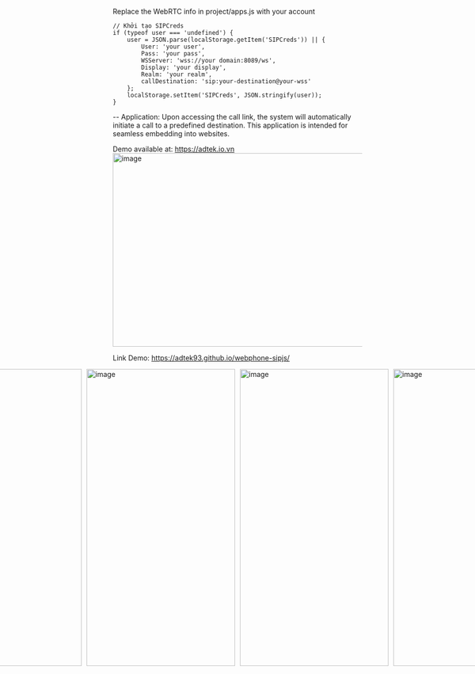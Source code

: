 Replace the WebRTC info in project/apps.js with your account

    // Khởi tạo SIPCreds
    if (typeof user === 'undefined') {
        user = JSON.parse(localStorage.getItem('SIPCreds')) || {
            User: 'your user',
            Pass: 'your pass',
            WSServer: 'wss://your domain:8089/ws',
            Display: 'your display',
            Realm: 'your realm',
            callDestination: 'sip:your-destination@your-wss'
        };
        localStorage.setItem('SIPCreds', JSON.stringify(user));
    }
--
Application:
Upon accessing the call link, the system will automatically initiate a call to a predefined destination. This application is intended for seamless embedding into websites.

Demo available at: https://adtek.io.vn
<img width="1791" height="391" alt="image" src="https://github.com/user-attachments/assets/7df33a2e-ca76-4323-bf9c-45f8d782db2d" />

Link Demo:
https://adtek93.github.io/webphone-sipjs/
<div style="display: flex; justify-content: center; gap: 10px;">
  <img src="https://github.com/user-attachments/assets/adfe260f-4262-4506-b835-7359dd7bf5f8" width="300" height="600" alt="image" />    
  <img src="https://github.com/user-attachments/assets/64656275-fa4e-4d54-900d-52e9a053e1ce" width="300" height="600" alt="image" />    
  <img src="https://github.com/user-attachments/assets/947df66c-297f-4379-adee-785786e1d580" width="300" height="600" alt="image" />    
  <img src="https://github.com/user-attachments/assets/9742dab9-029e-4578-9868-abaf74e63759" width="300" height="600" alt="image" />    
</div>



